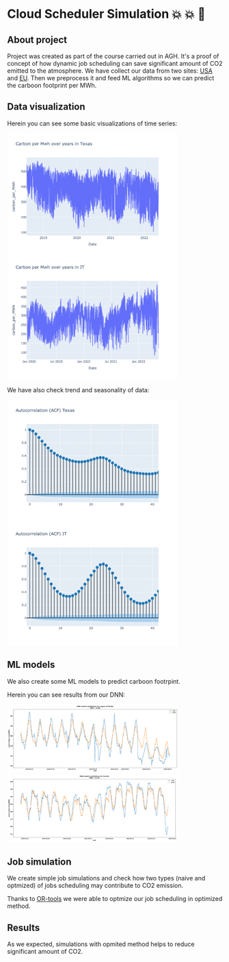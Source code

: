 # Cloud Scheduler Simulation :boom: :boom: :star2:


## About project
Project was created as part of the course carried out in AGH. It's a proof of concept of how dynamic job scheduling can save significant amount of CO2 emitted to the atmosphere. We have collect our data from two sites: [USA](https://www.eia.gov/) and [EU](https://www.entsoe.eu/). Then we preprocess it and feed ML algorithms so we can predict the carboon footprint per MWh. 

## Data visualization

Herein you can see some basic visualizations of time series:

<img src="data/USA/images/Texas-1.png" width="400">
<img src="data/europe/images/IT-1.png" width="400">

We have also check trend and seasonality of data:

<img src="data/USA/images/Texas_autocorr-1.png" width="400">
<img src="data/europe/images/IT_autocorr-1.png" width="400">


## ML models

We also create some ML models to predict carboon footrpint.

Herein you can see results from our DNN:

<img src="data/USA/images/Florida_dnn_preds-1.png" width="400">
<img src="data/europe/images/CZ_dnn_preds-1.png" width="400">

## Job simulation

We create simple job simulations and check how two types (naive and optmized) of jobs scheduling may contribute to CO2 emission.

Thanks to [OR-tools](https://developers.google.com/optimization) we were able to optmize our job scheduling in optimized method.

## Results

As we expected, simulations with opmited method helps to reduce significant amount of CO2.